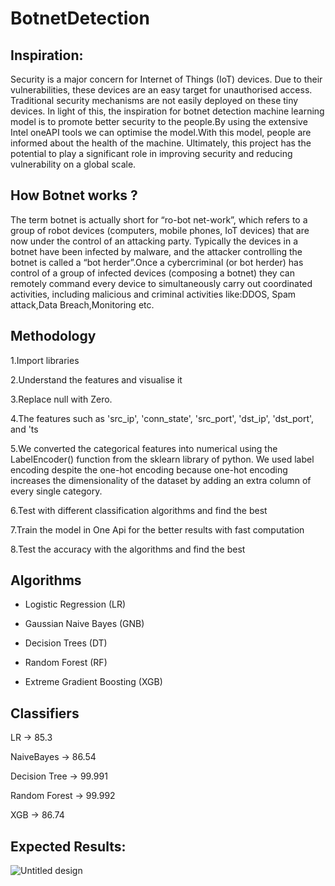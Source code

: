 # BotnetDetection
## Inspiration:

Security is a major concern for Internet of Things (IoT) devices. Due to their vulnerabilities, these devices are an easy target for unauthorised access. Traditional security mechanisms are not easily deployed on these tiny devices. In light of this, the inspiration for   botnet detection machine learning model is to promote better security to the people.By using the extensive Intel oneAPI tools we can optimise the model.With this model, people are informed about the health of the machine. Ultimately, this project has the potential to play a significant role in improving  security and reducing vulnerability on a global scale.

## How Botnet works ?


The term botnet is actually short for “ro-bot net-work”, which refers to a group of robot devices (computers, mobile phones, IoT devices) that are now under the control of an attacking party. Typically the devices in a botnet have been infected by malware, and the attacker controlling the botnet is called a “bot herder”.Once a cybercriminal (or bot herder) has control of a group of infected devices (composing a botnet) they can remotely command every device to simultaneously carry out coordinated activities, including malicious and criminal activities like:DDOS, Spam attack,Data Breach,Monitoring etc.

## Methodology


1.Import libraries

2.Understand the features and visualise it 

3.Replace null with Zero.

4.The features such as 'src_ip', 'conn_state', 'src_port', 'dst_ip', 'dst_port', and 'ts

5.We converted the categorical features into numerical using the LabelEncoder() function from the sklearn library of python. We used label encoding despite the one-hot encoding because one-hot encoding increases the dimensionality of the dataset by adding an extra column of every single category. 


6.Test with different classification algorithms and find the best

7.Train the model in One Api for the better results with fast computation

8.Test the accuracy with the algorithms and find the best

## Algorithms

* Logistic Regression (LR)

* Gaussian Naive Bayes (GNB)
 
* Decision Trees (DT)
 
* Random Forest (RF)
 
* Extreme Gradient Boosting (XGB)



## Classifiers

LR  → 85.3

NaiveBayes → 86.54

Decision Tree → 99.991

Random Forest → 99.992

XGB → 86.74

## Expected Results:

![Untitled design](https://user-images.githubusercontent.com/129875760/230754254-9d294618-d39b-42b9-a637-b0bb0c445cbf.jpg)




